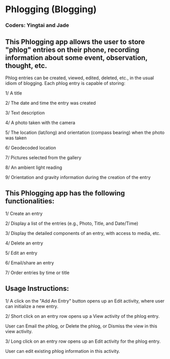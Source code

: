 # Phlogging (Blogging)
### Coders: Yingtai and Jade

## This Phlogging app allows the user to store "phlog" entries on their phone, recording information about some event, observation, thought, etc. 

Phlog entries can be created, viewed, edited, deleted, etc., in the usual idiom of blogging. Each phlog entry is capable of storing:

1/ A title

2/ The date and time the entry was created

3/ Text description

4/ A photo taken with the camera

5/ The location (lat/long) and orientation (compass bearing) when the photo was taken

6/ Geodecoded location

7/ Pictures selected from the gallery

8/ An ambient light reading

9/ Orientation and gravity information during the creation of the entry

## This Phlogging app has the following functionalities:

1/ Create an entry

2/ Display a list of the entries (e.g., Photo, Title, and Date/Time)

3/ Display the detailed components of an entry, with access to media, etc.

4/ Delete an entry

5/ Edit an entry

6/ Email/share an entry

7/ Order entries by time or title


## Usage Instructions:

1/ A click on the "Add An Entry" button opens up an Edit activity, where user can initialize a new entry.

2/ Short click on an entry row opens up a View activity of the phlog entry. 

  User can Email the phlog, or Delete the phlog, or Dismiss the view in this view activity.

3/ Long click on an entry row opens up an Edit activity for the phlog entry.

  User can edit existing phlog information in this activity.

